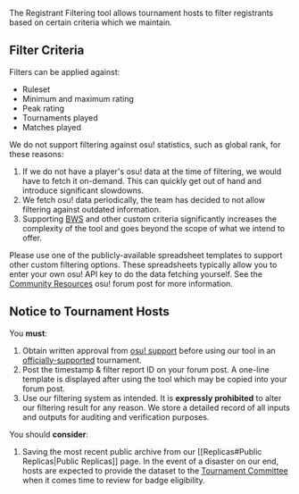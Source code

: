 The Registrant Filtering tool allows tournament hosts to filter registrants based on certain criteria which we maintain.

## Filter Criteria

Filters can be applied against:

- Ruleset
- Minimum and maximum rating
- Peak rating
- Tournaments played
- Matches played

We do not support filtering against osu! statistics, such as global rank, for these reasons:

1. If we do not have a player's osu! data at the time of filtering, we would have to fetch it on-demand. This can quickly get out of hand and introduce significant slowdowns.
2. We fetch osu! data periodically, the team has decided to not allow filtering against outdated information.
3. Supporting [BWS](https://osu.ppy.sh/wiki/en/Tournaments/Badge-weighted_seeding) and other custom criteria significantly increases the complexity of the tool and goes beyond the scope of what we intend to offer.

Please use one of the publicly-available spreadsheet templates to support other custom filtering options. These spreadsheets typically allow you to enter your own osu! API key to do the data fetching yourself. See the [Community Resources](https://osu.ppy.sh/community/forums/topics/2012941?n=1) osu! forum post for more information.

## Notice to Tournament Hosts

You **must**:

1. Obtain written approval from [osu! support](mailto:tournaments@ppy.sh) before using our tool in an [officially-supported](https://osu.ppy.sh/wiki/en/Tournaments/Official_support) tournament.
2. Post the timestamp & filter report ID on your forum post. A one-line template is displayed after using the tool which may be copied into your forum post.
3. Use our filtering system as intended. It is **expressly prohibited** to alter our filtering result for any reason. We store a detailed record of all inputs and outputs for auditing and verification purposes.

You should **consider**:

1. Saving the most recent public archive from our [[Replicas#Public Replicas|Public Replicas]] page. In the event of a disaster on our end, hosts are expected to provide the dataset to the [Tournament Committee](https://osu.ppy.sh/wiki/en/People/Tournament_Committee) when it comes time to review for badge eligibility.
